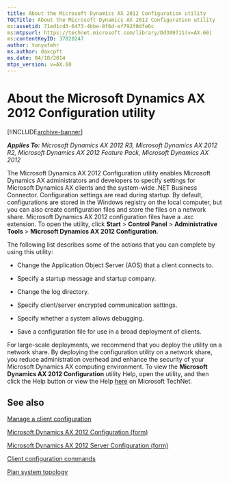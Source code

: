 ```yaml
---
title: About the Microsoft Dynamics AX 2012 Configuration utility
TOCTitle: About the Microsoft Dynamics AX 2012 Configuration utility
ms:assetid: 71ed1cd3-6473-4bbe-8f6d-ef792f0dfe6c
ms:mtpsurl: https://technet.microsoft.com/library/Dd309711(v=AX.60)
ms:contentKeyID: 37820247
author: tonyafehr
ms.author: daxcpft
ms.date: 04/18/2014
mtps_version: v=AX.60
---
```


# About the Microsoft Dynamics AX 2012 Configuration utility 


[!INCLUDE[archive-banner](includes/archive-banner.md)]


_**Applies To:** Microsoft Dynamics AX 2012 R3, Microsoft Dynamics AX 2012 R2, Microsoft Dynamics AX 2012 Feature Pack, Microsoft Dynamics AX 2012_

The Microsoft Dynamics AX 2012 Configuration utility enables Microsoft Dynamics AX administrators and developers to specify settings for Microsoft Dynamics AX clients and the system-wide .NET Business Connector. Configuration settings are read during startup. By default, configurations are stored in the Windows registry on the local computer, but you can also create configuration files and store the files on a network share. Microsoft Dynamics AX 2012 configuration files have a .axc extension. To open the utility, click **Start** \> **Control Panel** \> **Administrative Tools** \> **Microsoft Dynamics AX 2012 Configuration**.

The following list describes some of the actions that you can complete by using this utility:

  - Change the Application Object Server (AOS) that a client connects to.

  - Specify a startup message and startup company.

  - Change the log directory.

  - Specify client/server encrypted communication settings.

  - Specify whether a system allows debugging.

  - Save a configuration file for use in a broad deployment of clients.

For large-scale deployments, we recommend that you deploy the utility on a network share. By deploying the configuration utility on a network share, you reduce administration overhead and enhance the security of your Microsoft Dynamics AX computing environment. To view the **Microsoft Dynamics AX 2012 Configuration** utility Help, open the utility, and then click the Help button or view the Help [here](https://go.microsoft.com/fwlink/?linkid=198342) on Microsoft TechNet.

## See also

[Manage a client configuration](manage-a-client-configuration.md)

[Microsoft Dynamics AX 2012 Configuration (form)](https://technet.microsoft.com/library/aa569644\(v=ax.60\))

[Microsoft Dynamics AX 2012 Server Configuration (form)](https://technet.microsoft.com/library/aa569635\(v=ax.60\))

[Client configuration commands](client-configuration-commands.md)

[Plan system topology](plan-system-topology.md)

  


